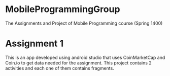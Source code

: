 # MobileProgrammingGroup
The Assignments and Project of Mobile Programming course (Spring 1400)

# Assignment 1
This is an app developed using android studio that uses ⅭoinⅯarketⅭap and Ⅽoin.io to get data needed for the assignment.
This project contains 2 activities and each one of them contains fragments.
